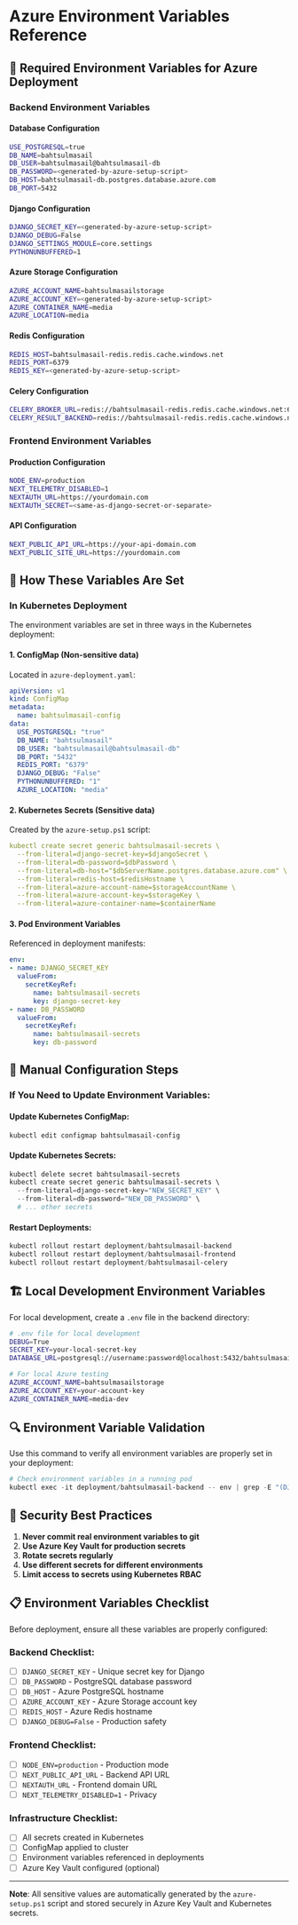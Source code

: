 # Azure Environment Variables Reference

## 🔐 Required Environment Variables for Azure Deployment

### Backend Environment Variables

#### Database Configuration
```bash
USE_POSTGRESQL=true
DB_NAME=bahtsulmasail
DB_USER=bahtsulmasail@bahtsulmasail-db
DB_PASSWORD=<generated-by-azure-setup-script>
DB_HOST=bahtsulmasail-db.postgres.database.azure.com
DB_PORT=5432
```

#### Django Configuration
```bash
DJANGO_SECRET_KEY=<generated-by-azure-setup-script>
DJANGO_DEBUG=False
DJANGO_SETTINGS_MODULE=core.settings
PYTHONUNBUFFERED=1
```

#### Azure Storage Configuration
```bash
AZURE_ACCOUNT_NAME=bahtsulmasailstorage
AZURE_ACCOUNT_KEY=<generated-by-azure-setup-script>
AZURE_CONTAINER_NAME=media
AZURE_LOCATION=media
```

#### Redis Configuration
```bash
REDIS_HOST=bahtsulmasail-redis.redis.cache.windows.net
REDIS_PORT=6379
REDIS_KEY=<generated-by-azure-setup-script>
```

#### Celery Configuration
```bash
CELERY_BROKER_URL=redis://bahtsulmasail-redis.redis.cache.windows.net:6379/0
CELERY_RESULT_BACKEND=redis://bahtsulmasail-redis.redis.cache.windows.net:6379/0
```

### Frontend Environment Variables

#### Production Configuration
```bash
NODE_ENV=production
NEXT_TELEMETRY_DISABLED=1
NEXTAUTH_URL=https://yourdomain.com
NEXTAUTH_SECRET=<same-as-django-secret-or-separate>
```

#### API Configuration
```bash
NEXT_PUBLIC_API_URL=https://your-api-domain.com
NEXT_PUBLIC_SITE_URL=https://yourdomain.com
```

## 📝 How These Variables Are Set

### In Kubernetes Deployment

The environment variables are set in three ways in the Kubernetes deployment:

#### 1. ConfigMap (Non-sensitive data)
Located in `azure-deployment.yaml`:
```yaml
apiVersion: v1
kind: ConfigMap
metadata:
  name: bahtsulmasail-config
data:
  USE_POSTGRESQL: "true"
  DB_NAME: "bahtsulmasail"
  DB_USER: "bahtsulmasail@bahtsulmasail-db"
  DB_PORT: "5432"
  REDIS_PORT: "6379"
  DJANGO_DEBUG: "False"
  PYTHONUNBUFFERED: "1"
  AZURE_LOCATION: "media"
```

#### 2. Kubernetes Secrets (Sensitive data)
Created by the `azure-setup.ps1` script:
```yaml
kubectl create secret generic bahtsulmasail-secrets \
  --from-literal=django-secret-key=$djangoSecret \
  --from-literal=db-password=$dbPassword \
  --from-literal=db-host="$dbServerName.postgres.database.azure.com" \
  --from-literal=redis-host=$redisHostname \
  --from-literal=azure-account-name=$storageAccountName \
  --from-literal=azure-account-key=$storageKey \
  --from-literal=azure-container-name=$containerName
```

#### 3. Pod Environment Variables
Referenced in deployment manifests:
```yaml
env:
- name: DJANGO_SECRET_KEY
  valueFrom:
    secretKeyRef:
      name: bahtsulmasail-secrets
      key: django-secret-key
- name: DB_PASSWORD
  valueFrom:
    secretKeyRef:
      name: bahtsulmasail-secrets
      key: db-password
```

## 🔧 Manual Configuration Steps

### If You Need to Update Environment Variables:

#### Update Kubernetes ConfigMap:
```powershell
kubectl edit configmap bahtsulmasail-config
```

#### Update Kubernetes Secrets:
```powershell
kubectl delete secret bahtsulmasail-secrets
kubectl create secret generic bahtsulmasail-secrets \
  --from-literal=django-secret-key="NEW_SECRET_KEY" \
  --from-literal=db-password="NEW_DB_PASSWORD" \
  # ... other secrets
```

#### Restart Deployments:
```powershell
kubectl rollout restart deployment/bahtsulmasail-backend
kubectl rollout restart deployment/bahtsulmasail-frontend
kubectl rollout restart deployment/bahtsulmasail-celery
```

## 🏗️ Local Development Environment Variables

For local development, create a `.env` file in the backend directory:

```bash
# .env file for local development
DEBUG=True
SECRET_KEY=your-local-secret-key
DATABASE_URL=postgresql://username:password@localhost:5432/bahtsulmasail_dev

# For local Azure testing
AZURE_ACCOUNT_NAME=bahtsulmasailstorage
AZURE_ACCOUNT_KEY=your-account-key
AZURE_CONTAINER_NAME=media-dev
```

## 🔍 Environment Variable Validation

Use this command to verify all environment variables are properly set in your deployment:

```powershell
# Check environment variables in a running pod
kubectl exec -it deployment/bahtsulmasail-backend -- env | grep -E "(DJANGO|DB|AZURE|REDIS)"
```

## 🚨 Security Best Practices

1. **Never commit real environment variables to git**
2. **Use Azure Key Vault for production secrets**
3. **Rotate secrets regularly**
4. **Use different secrets for different environments**
5. **Limit access to secrets using Kubernetes RBAC**

## 📋 Environment Variables Checklist

Before deployment, ensure all these variables are properly configured:

### Backend Checklist:
- [ ] `DJANGO_SECRET_KEY` - Unique secret key for Django
- [ ] `DB_PASSWORD` - PostgreSQL database password
- [ ] `DB_HOST` - Azure PostgreSQL hostname
- [ ] `AZURE_ACCOUNT_KEY` - Azure Storage account key
- [ ] `REDIS_HOST` - Azure Redis hostname
- [ ] `DJANGO_DEBUG=False` - Production safety

### Frontend Checklist:
- [ ] `NODE_ENV=production` - Production mode
- [ ] `NEXT_PUBLIC_API_URL` - Backend API URL
- [ ] `NEXTAUTH_URL` - Frontend domain URL
- [ ] `NEXT_TELEMETRY_DISABLED=1` - Privacy

### Infrastructure Checklist:
- [ ] All secrets created in Kubernetes
- [ ] ConfigMap applied to cluster
- [ ] Environment variables referenced in deployments
- [ ] Azure Key Vault configured (optional)

---

**Note**: All sensitive values are automatically generated by the `azure-setup.ps1` script and stored securely in Azure Key Vault and Kubernetes secrets. 